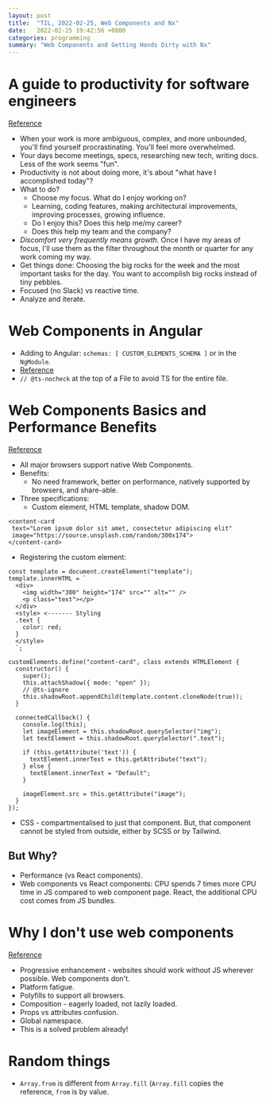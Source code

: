 ```yaml
---
layout: post
title:  "TIL, 2022-02-25, Web Components and Nx"
date:   2022-02-25 19:42:56 +0800
categories: programming
summary: "Web Components and Getting Hands Dirty with Nx"
---
```


# A guide to productivity for software engineers
[Reference](https://circleci.com/blog/a-guide-to-productivity-for-software-engineers/)

- When your work is more ambiguous, complex, and more unbounded, you'll find yourself procrastinating. You'll feel more overwhelmed.
- Your days become meetings, specs, researching new tech, writing docs. Less of the work seems "fun".
- Productivity is not about doing more, it's about "what have I accomplished today"?
- What to do?
  - Choose my focus. What do I enjoy working on?
  - Learning, coding features, making architectural improvements, improving processes, growing influence.
  - Do I enjoy this? Does this help me/my career?
  - Does this help my team and the company?
- *Discomfort very frequently means growth.* Once I have my areas of focus, I'll use them as the filter throughout the month or quarter for any work coming my way.
- Get things done: Choosing the big rocks for the week and the most important tasks for the day. You want to accomplish big rocks instead of tiny pebbles.
- Focused (no Slack) vs reactive time.
- Analyze and iterate.

# Web Components in Angular

- Adding to Angular: `schemas: [ CUSTOM_ELEMENTS_SCHEMA ]` or in the `NgModule`.
- [Reference](https://stackoverflow.com/questions/58699483/when-to-use-no-errors-schema-and-custom-elements-schema)
- `// @ts-nocheck` at the top of a File to avoid TS for the entire file.

# Web Components Basics and Performance Benefits
[Reference](https://medium.com/@spkamboj/web-components-basics-and-performance-benefits-f7537c908075)

- All major browsers support native Web Components.
- Benefits:
  - No need framework, better on performance, natively supported by browsers, and share-able.
- Three specifications:
  - Custom element, HTML template, shadow DOM.
```
<content-card
 text="Lorem ipsum dolor sit amet, consectetur adipiscing elit"
 image="https://source.unsplash.com/random/300x174">
</content-card>
```
- Registering the custom element:

```
const template = document.createElement("template");
template.innerHTML = `
  <div>
    <img width="300" height="174" src="" alt="" />
    <p class="text"></p>
  </div>
  <style> <------- Styling
  .text {
    color: red;
  }
  </style>
  `;

customElements.define("content-card", class extends HTMLElement {
  constructor() {
    super();
    this.attachShadow({ mode: "open" });
    // @ts-ignore
    this.shadowRoot.appendChild(template.content.cloneNode(true));
  }

  connectedCallback() {
    console.log(this);
    let imageElement = this.shadowRoot.querySelector("img");
    let textElement = this.shadowRoot.querySelector(".text");

    if (this.getAttribute('text')) {
      textElement.innerText = this.getAttribute("text");
    } else {
      textElement.innerText = "Default";
    }

    imageElement.src = this.getAttribute("image");
  }
});
```

- CSS - compartmentalised to just that component. But, that component cannot be styled from outside, either by SCSS or by Tailwind.

## But Why?

- Performance (vs React components).
- Web components vs React components: CPU spends 7 times more CPU time in JS compared to web component page. React, the additional CPU cost comes from JS bundles.

# Why I don't use web components
[Reference](https://dev.to/richharris/why-i-don-t-use-web-components-2cia)

- Progressive enhancement - websites should work without JS wherever possible. Web components don't.
- Platform fatigue.
- Polyfills to support all browsers.
- Composition - eagerly loaded, not lazily loaded.
- Props vs attributes confusion.
- Global namespace.
- This is a solved problem already!

# Random things

- `Array.from` is different from `Array.fill` (`Array.fill` copies the reference, `from` is by value.
